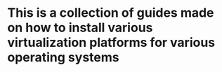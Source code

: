 # This is a collection of guides made on how to install various virtualization platforms for various operating systems
